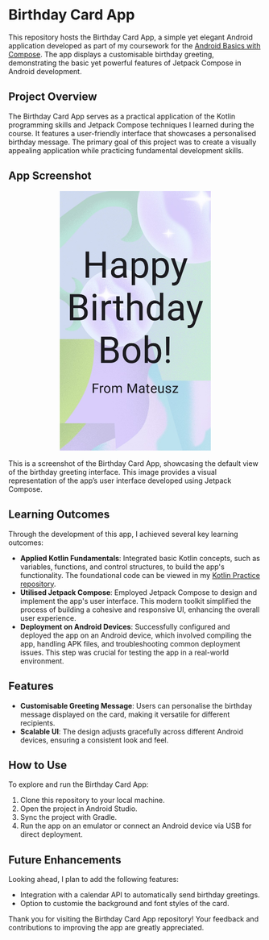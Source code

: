 # Birthday Card App

This repository hosts the Birthday Card App, a simple yet elegant Android application developed as part of my coursework for the [Android Basics with Compose](https://developer.android.com/courses/android-basics-compose/course). The app displays a customisable birthday greeting, demonstrating the basic yet powerful features of Jetpack Compose in Android development.

## Project Overview

The Birthday Card App serves as a practical application of the Kotlin programming skills and Jetpack Compose techniques I learned during the course. It features a user-friendly interface that showcases a personalised birthday message. The primary goal of this project was to create a visually appealing application while practicing fundamental development skills.

## App Screenshot
<p align="center">
  <img src="birthday-card-app.jpg" alt="birthday-card-app" width="300"/>
</p>

This is a screenshot of the Birthday Card App, showcasing the default view of the birthday greeting interface. This image provides a visual representation of the app’s user interface developed using Jetpack Compose.

## Learning Outcomes

Through the development of this app, I achieved several key learning outcomes:

- **Applied Kotlin Fundamentals**: Integrated basic Kotlin concepts, such as variables, functions, and control structures, to build the app's functionality. The foundational code can be viewed in my [Kotlin Practice repository](https://github.com/mateusss6/KotlinPractice.git).
- **Utilised Jetpack Compose**: Employed Jetpack Compose to design and implement the app's user interface. This modern toolkit simplified the process of building a cohesive and responsive UI, enhancing the overall user experience.
- **Deployment on Android Devices**: Successfully configured and deployed the app on an Android device, which involved compiling the app, handling APK files, and troubleshooting common deployment issues. This step was crucial for testing the app in a real-world environment.

## Features

- **Customisable Greeting Message**: Users can personalise the birthday message displayed on the card, making it versatile for different recipients.
- **Scalable UI**: The design adjusts gracefully across different Android devices, ensuring a consistent look and feel.

## How to Use

To explore and run the Birthday Card App:
1. Clone this repository to your local machine.
2. Open the project in Android Studio.
3. Sync the project with Gradle.
4. Run the app on an emulator or connect an Android device via USB for direct deployment.

## Future Enhancements

Looking ahead, I plan to add the following features:
- Integration with a calendar API to automatically send birthday greetings.
- Option to customie the background and font styles of the card.

Thank you for visiting the Birthday Card App repository! Your feedback and contributions to improving the app are greatly appreciated.
